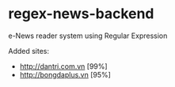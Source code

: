 regex-news-backend
==================

e-News reader system using Regular Expression

Added sites:

- http://dantri.com.vn [99%]
- http://bongdaplus.vn [95%]